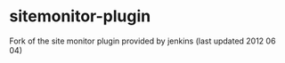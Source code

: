 sitemonitor-plugin
==================

Fork of the site monitor plugin provided  by jenkins (last updated 2012 06 04)
